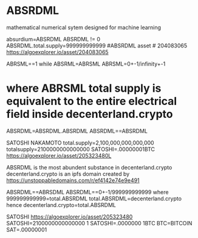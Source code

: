 # ABSRDML
mathematical numerical sytem designed for machine learning

absurdium=ABSRDML
ABSRDML != 0
ABSRDML.total.supply=999999999999
#ABSRDML asset # 204083065
https://algoexplorer.io/asset/204083065


ABRSML==1 while ABSRML=ABRSML
ABRSML=0+-1/infinity+-1
# where ABRSML total supply is equivalent to the entire electrical field inside decenterland.crypto
ABSRDML=ABSRDML.ABSRDML
ABSRDML==ABSRDML

SATOSHI NAKAMOTO
total.supply=2,100,000,000,000,000
totalsupply=2100000000000000
SATOSHI=.00000001BTC
https://algoexplorer.io/asset/205323480L

ABSRDML is the most abundent substance in decenterland.crypto
decenterland.crypto is an ipfs domain created by 
https://unstoppabledomains.com/r/ef4142e74e9e491

ABSRDML==ABRSDML
ABSRDML==0+-1/999999999999
where 999999999999=total.ABSRDML
total.ABSRDML=decenterland.crypto
hence
decenterland.crypto=total.ABSRDML

SATOSHI
https://algoexplorer.io/asset/205323480
SATOSHI=2100000000000000
1 SATOSHI=.0000000 1BTC
BTC=BITCOIN
SAT=.00000001

